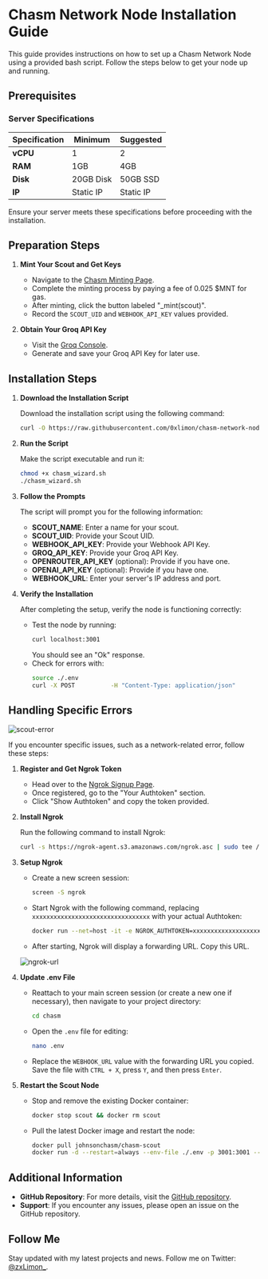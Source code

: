 
# Chasm Network Node Installation Guide

This guide provides instructions on how to set up a Chasm Network Node using a provided bash script. Follow the steps below to get your node up and running.

## Prerequisites

### Server Specifications

| Specification   | Minimum            | Suggested         |
|-----------------|--------------------|-------------------|
| **vCPU**        | 1                  | 2                 |
| **RAM**         | 1GB                | 4GB               |
| **Disk**        | 20GB Disk          | 50GB SSD          |
| **IP**          | Static IP          | Static IP         |

Ensure your server meets these specifications before proceeding with the installation.

## Preparation Steps

1. **Mint Your Scout and Get Keys**

   - Navigate to the [Chasm Minting Page](https://scout.chasm.net/private-mint).
   - Complete the minting process by paying a fee of 0.025 $MNT for gas.
   - After minting, click the button labeled "_mint(scout)".
   - Record the `SCOUT_UID` and `WEBHOOK_API_KEY` values provided.

2. **Obtain Your Groq API Key**

   - Visit the [Groq Console](https://console.groq.com/keys).
   - Generate and save your Groq API Key for later use.

## Installation Steps

1. **Download the Installation Script**

   Download the installation script using the following command:

   ```bash
   curl -O https://raw.githubusercontent.com/0xlimon/chasm-network-node/master/chasm_wizard.sh
   ```

2. **Run the Script**

   Make the script executable and run it:

   ```bash
   chmod +x chasm_wizard.sh
   ./chasm_wizard.sh
   ```

3. **Follow the Prompts**

   The script will prompt you for the following information:
   - **SCOUT_NAME**: Enter a name for your scout.
   - **SCOUT_UID**: Provide your Scout UID.
   - **WEBHOOK_API_KEY**: Provide your Webhook API Key.
   - **GROQ_API_KEY**: Provide your Groq API Key.
   - **OPENROUTER_API_KEY** (optional): Provide if you have one.
   - **OPENAI_API_KEY** (optional): Provide if you have one.
   - **WEBHOOK_URL**: Enter your server's IP address and port.

4. **Verify the Installation**

   After completing the setup, verify the node is functioning correctly:
   - Test the node by running:
     ```bash
     curl localhost:3001
     ```
     You should see an "Ok" response.
   - Check for errors with:
     ```bash
     source ./.env
     curl -X POST          -H "Content-Type: application/json"          -H "Authorization: Bearer $WEBHOOK_API_KEY"          -d '{"body":"{"model":"gemma2-9b-it","messages":[{"role":"system","content":"You are a helpful assistant."}]}"}'          $WEBHOOK_URL
     ```

## Handling Specific Errors

![scout-error](https://github.com/user-attachments/assets/5ceb5ebd-482e-44a0-9f85-b272924f3778)


If you encounter specific issues, such as a network-related error, follow these steps:


1. **Register and Get Ngrok Token**

   - Head over to the [Ngrok Signup Page](https://dashboard.ngrok.com/signup).
   - Once registered, go to the "Your Authtoken" section.
   - Click "Show Authtoken" and copy the token provided.

2. **Install Ngrok**

   Run the following command to install Ngrok:
   ```bash
   curl -s https://ngrok-agent.s3.amazonaws.com/ngrok.asc | sudo tee /etc/apt/trusted.gpg.d/ngrok.asc >/dev/null && echo "deb https://ngrok-agent.s3.amazonaws.com buster main" | sudo tee /etc/apt/sources.list.d/ngrok.list && sudo apt update && sudo apt install ngrok
   ```

3. **Setup Ngrok**

   - Create a new screen session:
     ```bash
     screen -S ngrok
     ```
   - Start Ngrok with the following command, replacing `xxxxxxxxxxxxxxxxxxxxxxxxxxxxxxxxx` with your actual Authtoken:
     ```bash
     docker run --net=host -it -e NGROK_AUTHTOKEN=xxxxxxxxxxxxxxxxxxxxxxxxxxxxxxxxx ngrok/ngrok:latest http 3001
     ```
   - After starting, Ngrok will display a forwarding URL. Copy this URL.
  
   ![ngrok-url](https://github.com/user-attachments/assets/1db66772-807b-45f9-9c59-7cb710d01c49)


5. **Update .env File**

   - Reattach to your main screen session (or create a new one if necessary), then navigate to your project directory:
     ```bash
     cd chasm
     ```
   - Open the `.env` file for editing:
     ```bash
     nano .env
     ```
   - Replace the `WEBHOOK_URL` value with the forwarding URL you copied. Save the file with `CTRL + X`, press `Y`, and then press `Enter`.

6. **Restart the Scout Node**

   - Stop and remove the existing Docker container:
     ```bash
     docker stop scout && docker rm scout
     ```
   - Pull the latest Docker image and restart the node:
     ```bash
     docker pull johnsonchasm/chasm-scout
     docker run -d --restart=always --env-file ./.env -p 3001:3001 --name scout johnsonchasm/chasm-scout
     ```

## Additional Information

- **GitHub Repository**: For more details, visit the [GitHub repository](https://github.com/0xlimon/chasm-network-node).
- **Support**: If you encounter any issues, please open an issue on the GitHub repository.

## Follow Me

Stay updated with my latest projects and news. Follow me on Twitter: [@zxLimon_](https://twitter.com/zxLimon_).

